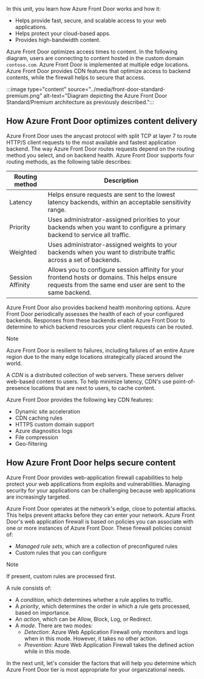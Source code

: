 In this unit, you learn how Azure Front Door works and how it:

- Helps provide fast, secure, and scalable access to your web applications.
- Helps protect your cloud-based apps.
- Provides high-bandwidth content.

Azure Front Door optimizes access times to content. In the following diagram, users are connecting to content hosted in the custom domain `contoso.com`. Azure Front Door is implemented at multiple edge locations. Azure Front Door provides CDN features that optimize access to backend contents, while the firewall helps to secure that access.

:::image type="content" source="../media/front-door-standard-premium.png" alt-text="Diagram depicting the Azure Front Door Standard/Premium architecture as previously described.":::

## How Azure Front Door optimizes content delivery

Azure Front Door uses the anycast protocol with split TCP at layer 7 to route HTTP/S client requests to the most available and fastest application backend. The way Azure Front Door routes requests depend on the routing method you select, and on backend health. Azure Front Door supports four routing methods, as the following table describes:

| Routing method   | Description                                                  |
| ---------------- | ------------------------------------------------------------ |
| Latency          | Helps ensure requests are sent to the lowest latency backends, within an acceptable sensitivity range. |
| Priority         | Uses administrator-assigned priorities to your backends when you want to configure a primary backend to service all traffic. |
| Weighted         | Uses administrator-assigned weights to your backends when you want to distribute traffic across a set of backends. |
| Session Affinity | Allows you to configure session affinity for your frontend hosts or domains. This helps ensure requests from the same end user are sent to the same backend. |

Azure Front Door also provides backend health monitoring options. Azure Front Door periodically assesses the health of each of your configured backends. Responses from these backends enable Azure Front Door to determine to which backend resources your client requests can be routed.

> [!NOTE]
> Azure Front Door is resilient to failures, including failures of an entire Azure region due to the many edge locations strategically placed around the world.

A *CDN* is a distributed collection of web servers. These servers deliver web-based content to users. To help minimize latency, CDN's use point-of-presence locations that are next to users, to cache content.

Azure Front Door provides the following key CDN features:

- Dynamic site acceleration
- CDN caching rules
- HTTPS custom domain support
- Azure diagnostics logs
- File compression
- Geo-filtering

## How Azure Front Door helps secure content

Azure Front Door provides web-application firewall capabilities to help protect your web applications from exploits and vulnerabilities. Managing security for your applications can be challenging because web applications are increasingly targeted.

Azure Front Door operates at the network's edge, close to potential attacks. This helps prevent attacks before they can enter your network. Azure Front Door's web application firewall is based on policies you can associate with one or more instances of Azure Front Door. These firewall policies consist of:

- *Managed rule sets*, which are a collection of preconfigured rules
- Custom rules that you can configure

> [!NOTE]
> If present, custom rules are processed first.

A rule consists of:

- A *condition*, which determines whether a rule applies to traffic.
- A *priority*, which determines the order in which a rule gets processed, based on importance.
- An *action*, which can be Allow, Block, Log, or Redirect.
- A *mode*. There are two modes:
  - *Detection*: Azure Web Application Firewall only monitors and logs when in this mode. However, it takes no other action.
  - *Prevention*: Azure Web Application Firewall takes the defined action while in this mode.

In the next unit, let's consider the factors that will help you determine which Azure Front Door tier is most appropriate for your organizational needs.
